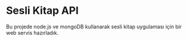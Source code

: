# Sesli Kitap API

Bu projede node.js ve mongoDB kullanarak sesli kitap uygulaması için bir web servis hazırladık.
